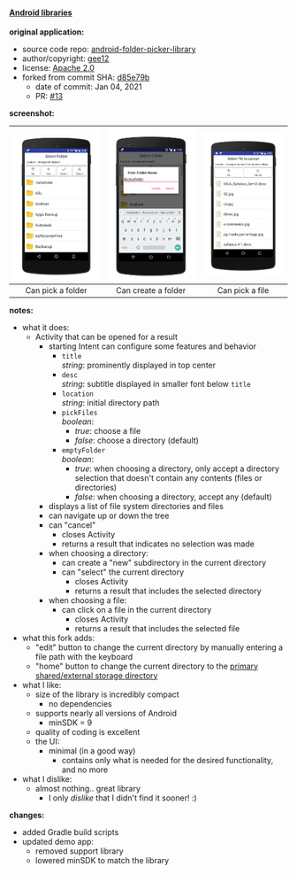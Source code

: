 #### [Android libraries](https://github.com/warren-bank/Android-libraries/tree/fork/kashifo/android-folder-picker-library/PR13-gee12)

__original application:__

* source code repo: [android-folder-picker-library](https://github.com/gee12/android-folder-picker-library)
* author/copyright: [gee12](https://github.com/gee12)
* license: [Apache 2.0](https://github.com/gee12/android-folder-picker-library/blob/d85e79b697664cc081fef43dea431aa53a8e3b47/LICENSE)
* forked from commit SHA: [d85e79b](https://github.com/gee12/android-folder-picker-library/tree/d85e79b697664cc081fef43dea431aa53a8e3b47)
  * date of commit: Jan 04, 2021
  * PR: [#13](https://github.com/kashifo/android-folder-picker-library/pull/13)

__screenshot:__

| ![folderpicker](./.screenshots/1.png) | ![folderpicker](./.screenshots/2.png) | ![folderpicker](./.screenshots/3.png) |
|:-----------------:|:-------------------:|:---------------:|
| Can pick a folder | Can create a folder | Can pick a file |

__notes:__

* what it does:
  * Activity that can be opened for a result
    * starting Intent can configure some features and behavior
      * `title`<br>_string_: prominently displayed in top center
      * `desc`<br>_string_: subtitle displayed in smaller font below `title`
      * `location`<br>_string_: initial directory path
      * `pickFiles`<br>_boolean_:
        * _true_: choose a file
        * _false_: choose a directory (default)
      * `emptyFolder`<br>_boolean_:
        * _true_: when choosing a directory, only accept a directory selection that doesn't contain any contents (files or directories)
        * _false_: when choosing a directory, accept any (default)
    * displays a list of file system directories and files
    * can navigate up or down the tree
    * can "cancel"
      * closes Activity
      * returns a result that indicates no selection was made
    * when choosing a directory:
      * can create a "new" subdirectory in the current directory
      * can "select" the current directory
        * closes Activity
        * returns a result that includes the selected directory
    * when choosing a file:
      * can click on a file in the current directory
        * closes Activity
        * returns a result that includes the selected file
* what this fork adds:
  * "edit" button to change the current directory by manually entering a file path with the keyboard
  * "home" button to change the current directory to the [primary shared/external storage directory](https://developer.android.com/reference/android/os/Environment#getExternalStorageDirectory())
* what I like:
  * size of the library is incredibly compact
    * no dependencies
  * supports nearly all versions of Android
    * minSDK = 9
  * quality of coding is excellent
  * the UI:
    * minimal (in a good way)
      * contains only what is needed for the desired functionality, and no more
* what I dislike:
  * almost nothing.. great library
    * I only _dislike_ that I didn't find it sooner! :)

__changes:__

* added Gradle build scripts
* updated demo app:
  * removed support library
  * lowered minSDK to match the library
